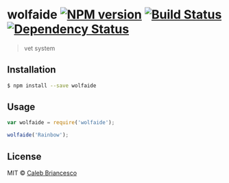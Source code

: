 # wolfaide [![NPM version][npm-image]][npm-url] [![Build Status][travis-image]][travis-url] [![Dependency Status][daviddm-image]][daviddm-url]
> vet system

## Installation

```sh
$ npm install --save wolfaide
```

## Usage

```js
var wolfaide = require('wolfaide');

wolfaide('Rainbow');
```
## License

MIT © [Caleb Briancesco](calebbriancesco.com)


[npm-image]: https://badge.fury.io/js/wolfaide.svg
[npm-url]: https://npmjs.org/package/wolfaide
[travis-image]: https://travis-ci.org/cbriancesco/wolfaide.svg?branch=master
[travis-url]: https://travis-ci.org/cbriancesco/wolfaide
[daviddm-image]: https://david-dm.org/cbriancesco/wolfaide.svg?theme=shields.io
[daviddm-url]: https://david-dm.org/cbriancesco/wolfaide
